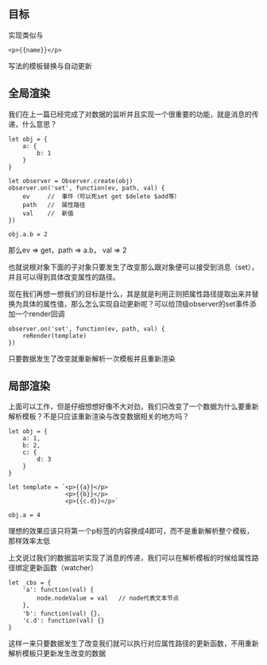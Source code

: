## 目标
实现类似与
```
<p>{{name}}</p>
```
写法的模板替换与自动更新 

## 全局渲染
我们在上一篇已经完成了对数据的监听并且实现一个很重要的功能，就是消息的传递，什么意思？
```
let obj = {
    a: {
        b: 1
    }
}

let observer = Observer.create(obj)
observer.on('set', function(ev, path, val) {
    ev     //  事件（可以死set get $delete $add等）
    path   //  属性路径  
    val    //  新值
})

obj.a.b = 2
```
那么ev => get，path => a.b， val => 2  

也就说根对象下面的子对象只要发生了改变那么跟对象便可以接受到消息（set），并且可以得到具体改变属性的路径。  

现在我们再想一想我们的目标是什么，其是就是利用正则把属性路径提取出来并替换为具体的属性值，那么怎么实现自动更新呢？可以给顶级observer的set事件添加一个render回调
```
observer.on('set', function(ev, path, val) {
    reRender(template)
})
```
只要数据发生了改变就重新解析一次模板并且重新渲染

## 局部渲染
上面可以工作，但是仔细想想好像不大对劲，我们只改变了一个数据为什么要重新解析模板？不是只应该重新渲染与改变数据相关的地方吗？
```
let obj = {
    a: 1,
    b: 2,
    c: {
        d: 3
    }
}

let template = `<p>{{a}}</p>
                <p>{{b}}</p>
                <p>{{c.d}}</p>`

obj.a = 4
```
理想的效果应该只将第一个p标签的内容换成4即可，而不是重新解析整个模板，那样效率太低  

上文说过我们的数据监听实现了消息的传递，我们可以在解析模板的时候给属性路径绑定更新函数（watcher） 
```
let _cbs = {
    'a': function(val) {
        node.nodeValue = val   // node代表文本节点
    },
    'b': function(val) {}，
    'c.d': function(val) {}
}
```
这样一来只要数据发生了改变我们就可以执行对应属性路径的更新函数，不用重新解析模板只更新发生改变的数据
